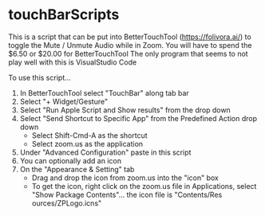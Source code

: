 # touchBarScripts
This is a script that can be put into BetterTouchTool (https://folivora.ai/) to toggle the Mute / Unmute Audio while in Zoom.
You will have to spend the $6.50 or $20.00 for BetterTouchTool
The only program that seems to not play well with this is VisualStudio Code

To use this script...
1. In BetterTouchTool select "TouchBar" along tab bar
2. Select "+ Widget/Gesture"
3. Select "Run Apple Script and Show results" from the drop down
4. Select "Send Shortcut to Specific App" from the Predefined Action drop down
    * Select Shift-Cmd-A as the shortcut
    * Select zoom.us as the application
5. Under "Advanced Configuration" paste in this script
6. You can optionally add an icon
7. On the "Appearance & Setting" tab
    * Drag and drop the icon from zoom.us into the "icon" box
    * To get the icon, right click on the zoom.us file in Applications, select "Show Package Contents"... the icon file is "Contents/Res    ources/ZPLogo.icns"
